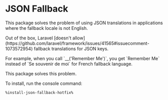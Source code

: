 # JSON Fallback

This package solves the problem of using JSON translations in applications where the fallback locale is not English.

<snippet id="json-fallback-doesnt-allow">
    <p>Out of the box, Laravel [doesn't allow](https://github.com/laravel/framework/issues/41565#issuecomment-1073572954) fallback translations for JSON keys.</p>
    <p>For example, when you call `__('Remember Me')`, you get `Remember Me` instead of `Se souvenir de moi` for French fallback language.</p>
</snippet>

This package solves this problem.

To install, run the console command:

```Bash
%install-json-fallback-hotfix%
```
